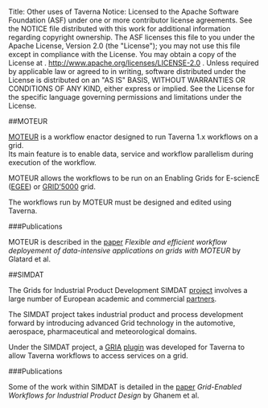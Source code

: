 Title:     Other uses of Taverna
Notice:    Licensed to the Apache Software Foundation (ASF) under one
           or more contributor license agreements.  See the NOTICE file
           distributed with this work for additional information
           regarding copyright ownership.  The ASF licenses this file
           to you under the Apache License, Version 2.0 (the
           "License"); you may not use this file except in compliance
           with the License.  You may obtain a copy of the License at
           .
             http://www.apache.org/licenses/LICENSE-2.0
           .
           Unless required by applicable law or agreed to in writing,
           software distributed under the License is distributed on an
           "AS IS" BASIS, WITHOUT WARRANTIES OR CONDITIONS OF ANY
           KIND, either express or implied.  See the License for the
           specific language governing permissions and limitations
           under the License.

<a name="moteur"></a>
##MOTEUR
                    
[MOTEUR](http://modalis.polytech.unice.fr/softwares/moteur/start) is a workflow enactor designed to run 
   Taverna 1.x workflows on a grid.  
Its main feature is to enable data, service and workflow parallelism during execution of the workflow.

MOTEUR allows the workflows to be run on an Enabling Grids for E-sciencE  
   ([EGEE](http://eu-egee-org.web.cern.ch/eu-egee-org/index.html)) or 
   [GRID’5000](https://www.grid5000.fr/mediawiki/index.php/Grid5000:Home) grid.

The workflows run by MOTEUR must be designed and edited using Taverna.

###Publications

MOTEUR is described in the [paper](http://portal.acm.org/citation.cfm?id=1400050.1400057) 
   *Flexible and efficient workflow deployement of data-intensive applications on grids with MOTEUR* by Glatard et al.

<a name="simdat"></a>
##SIMDAT

The Grids for Industrial Product Development SIMDAT [project](http://www.simdat.org/) 
   involves a large number of European academic and commercial 
   [partners](http://www.simdat.org/partners_simdat.html).

The SIMDAT project takes industrial product and process development forward by introducing advanced Grid technology 
   in the automotive, aerospace, pharmaceutical and meteorological domains.

Under the SIMDAT project, a [GRIA](http://www.gria.org/) 
   [plugin](http://www.gria.org/documentation/5.2/manual/gria-workflow-plugins-for-taverna/installation/?searchterm=taverna)
   was developed for Taverna to allow Taverna workflows to access services on a grid.

###Publications

Some of the work within SIMDAT is detailed in the 
   [paper](http://ieeexplore.ieee.org/xpl/articleDetails.jsp?arnumber=4031069) 
   *Grid-Enabled Workflows for Industrial Product Design* by Ghanem et al.

